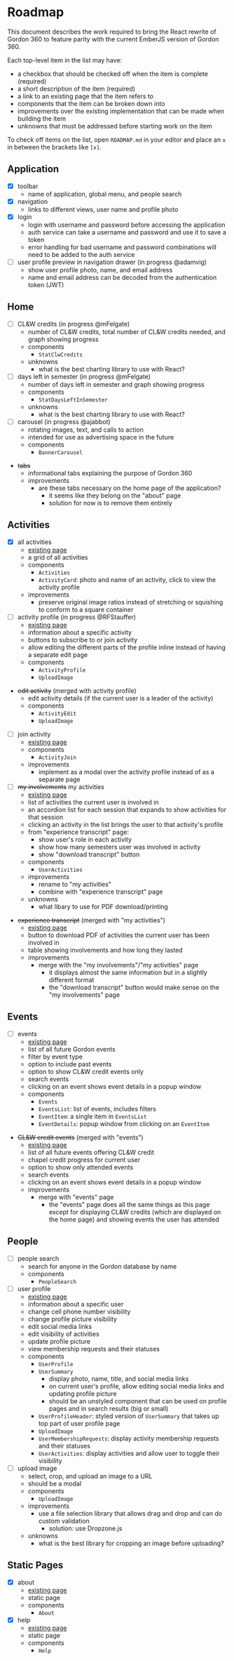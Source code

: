 # Roadmap

This document describes the work required to bring the React rewrite of Gordon 360 to feature parity with the current EmberJS version of Gordon 360.

Each top-level item in the list may have:

- a checkbox that should be checked off when the item is complete (required)
- a short description of the item (required)
- a link to an existing page that the item refers to
- components that the item can be broken down into
- improvements over the existing implementation that can be made when building the item
- unknowns that must be addressed before starting work on the item

To check off items on the list, open `ROADMAP.md` in your editor and place an `x` in between the brackets like `[x]`.

## Application

- [x] toolbar
  - name of application, global menu, and people search
- [x] navigation
  - links to different views, user name and profile photo
- [x] login
  - login with username and password before accessing the application
  - auth service can take a username and password and use it to save a token
  - error handling for bad username and password combinations will need to be added to the auth service
- [ ] user profile preview in navigation drawer (in progress @adamvig)
  - show user profile photo, name, and email address
  - name and email address can be decoded from the authentication token (JWT)

## Home

- [ ] CL&W credits (in progress @mFelgate)
  - number of CL&W credits, total number of CL&W credits needed, and graph showing progress
  - components
    - `StatClwCredits`
  - unknowns
    - what is the best charting library to use with React?
- [ ] days left in semester (in progress @mFelgate)
  - number of days left in semester and graph showing progress
  - components
    - `StatDaysLeftInSemester`
  - unknowns
    - what is the best charting library to use with React?
- [ ] carousel (in progress @ajabbot)
  - rotating images, text, and calls to action
  - intended for use as advertising space in the future
  - components
    - `BannerCarousel`
- ~~tabs~~
  - informational tabs explaining the purpose of Gordon 360
  - improvements
    - are these tabs necessary on the home page of the application?
      - it seems like they belong on the "about" page
      - solution for now is to remove them entirely

## Activities

- [x] all activities
  - [existing page](https://360.gordon.edu/#/all-activities)
  - a grid of all activities
  - components
    - `Activities`
    - `ActivityCard`: photo and name of an activity, click to view the activity profile
  - improvements
    - preserve original image ratios instead of stretching or squishing to conform to a square container
- [ ] activity profile (in progress @RFStauffer)
  - [existing page](https://360.gordon.edu/#/specific-activity/201709/AJMISS)
  - information about a specific activity
  - buttons to subscribe to or join activity
  - allow editing the different parts of the profile inline instead of having a separate edit page
  - components
    - `ActivityProfile`
    - `UploadImage`
- ~~edit activity~~ (merged with activity profile)
  - edit activity details (if the current user is a leader of the activity)
  - components
    - `ActivityEdit`
    - `UploadImage`
- [ ] join activity
  - [existing page](https://360.gordon.edu/#/add-membership/201709/AJG)
  - components
    - `ActivityJoin`
  - improvements
    - implement as a modal over the activity profile instead of as a separate page
- [ ] ~~my involvements~~ my activities
  - [existing page](https://360.gordon.edu/#/my-involvements)
  - list of activities the current user is involved in
  - an accordion list for each session that expands to show activities for that session
  - clicking an activity in the list brings the user to that activity's profile
  - from "experience transcript" page:
    - show user's role in each activity
    - show how many semesters user was involved in activity
    - show "download transcript" button
  - components
    - `UserActivities`
  - improvements
    - rename to "my activities"
    - combine with "experience transcript" page
  - unknowns
    - what libary to use for PDF download/printing
- ~~experience transcript~~ (merged with "my activities")
  - [existing page](https://360.gordon.edu/#/transcript)
  - button to download PDF of activities the current user has been involved in
  - table showing involvements and how long they lasted
  - improvements
    - merge with the "my involvements"/"my activities" page
      - it displays almost the same information but in a slightly different format
      - the "download transcript" button would make sense on the "my involvements" page

## Events

- [ ] events
  - [existing page](https://360.gordon.edu/#/all-events)
  - list of all future Gordon events
  - filter by event type
  - option to include past events
  - option to show CL&W credit events only
  - search events
  - clicking on an event shows event details in a popup window
  - components
    - `Events`
    - `EventsList`: list of events, includes filters
    - `EventItem`: a single item in `EventsList`
    - `EventDetails`: popup window from clicking on an `EventItem`
- ~~CL&W credit events~~ (merged with "events")
  - [existing page](https://360.gordon.edu/#/chapel-credits)
  - list of all future events offering CL&W credit
  - chapel credit progress for current user
  - option to show only attended events
  - search events
  - clicking on an event shows event details in a popup window
  - improvements
    - merge with "events" page
      - the "events" page does all the same things as this page except for displaying CL&W credits (which are displayed on the home page) and showing events the user has attended

## People

- [ ] people search
  - search for anyone in the Gordon database by name
  - components
    - `PeopleSearch`
- [ ] user profile
  - [existing page](https://360.gordon.edu/#/profile/henry.hao)
  - information about a specific user
  - change cell phone number visibility
  - change profile picture visibility
  - edit social media links
  - edit visibility of activities
  - update profile picture
  - view membership requests and their statuses
  - components
    - `UserProfile`
    - `UserSummary`
      - display photo, name, title, and social media links
      - on current user's profile, allow editing social media links and updating profile picture
      - should be an unstyled component that can be used on profile pages and in search results (big or small)
    - `UserProfileHeader`: styled version of `UserSummary` that takes up top part of user profile page
    - `UploadImage`
    - `UserMembershipRequests`: display activity membership requests and their statuses
    - `UserActivities`: display activities and allow user to toggle their visibility
- [ ] upload image
  - select, crop, and upload an image to a URL
  - should be a modal
  - components
    - `UploadImage`
  - improvements
    - use a file selection library that allows drag and drop and can do custom validation
      - solution: use Dropzone.js
  - unknowns
    - what is the best library for cropping an image before uploading?

## Static Pages

- [x] about
  - [existing page](https://360.gordon.edu/#/about)
  - static page
  - components
    - `About`
- [x] help
  - [existing page](https://360.gordon.edu/#/help)
  - static page
  - components
    - `Help`
